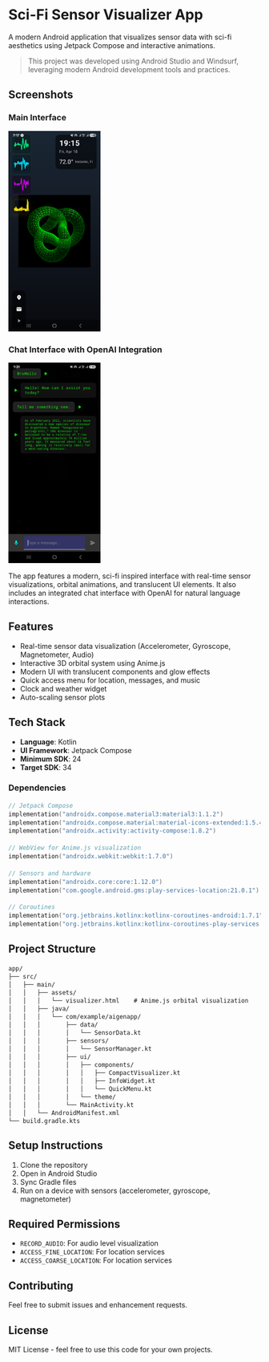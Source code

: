 # Sci-Fi Sensor Visualizer App

A modern Android application that visualizes sensor data with sci-fi aesthetics using Jetpack Compose and interactive animations.

> This project was developed using Android Studio and Windsurf, leveraging modern Android development tools and practices.

## Screenshots

### Main Interface
<img src="img/app_visual.jpg" alt="App Screenshot" style="height: 400px;">

### Chat Interface with OpenAI Integration
<img src="img/app_openai_chat.jpg" alt="Chat Interface" style="height: 400px;">

The app features a modern, sci-fi inspired interface with real-time sensor visualizations, orbital animations, and translucent UI elements. It also includes an integrated chat interface with OpenAI for natural language interactions.

## Features

- Real-time sensor data visualization (Accelerometer, Gyroscope, Magnetometer, Audio)
- Interactive 3D orbital system using Anime.js
- Modern UI with translucent components and glow effects
- Quick access menu for location, messages, and music
- Clock and weather widget
- Auto-scaling sensor plots

## Tech Stack

- **Language**: Kotlin
- **UI Framework**: Jetpack Compose
- **Minimum SDK**: 24
- **Target SDK**: 34

### Dependencies

```kotlin
// Jetpack Compose
implementation("androidx.compose.material3:material3:1.1.2")
implementation("androidx.compose.material:material-icons-extended:1.5.4")
implementation("androidx.activity:activity-compose:1.8.2")

// WebView for Anime.js visualization
implementation("androidx.webkit:webkit:1.7.0")

// Sensors and hardware
implementation("androidx.core:core:1.12.0")
implementation("com.google.android.gms:play-services-location:21.0.1")

// Coroutines
implementation("org.jetbrains.kotlinx:kotlinx-coroutines-android:1.7.1")
implementation("org.jetbrains.kotlinx:kotlinx-coroutines-play-services:1.7.1")
```

## Project Structure

```
app/
├── src/
│   ├── main/
│   │   ├── assets/
│   │   │   └── visualizer.html    # Anime.js orbital visualization
│   │   ├── java/
│   │   │   └── com/example/aigenapp/
│   │   │       ├── data/
│   │   │       │   └── SensorData.kt
│   │   │       ├── sensors/
│   │   │       │   └── SensorManager.kt
│   │   │       ├── ui/
│   │   │       │   ├── components/
│   │   │       │   │   ├── CompactVisualizer.kt
│   │   │       │   │   ├── InfoWidget.kt
│   │   │       │   │   └── QuickMenu.kt
│   │   │       │   └── theme/
│   │   │       └── MainActivity.kt
│   │   └── AndroidManifest.xml
└── build.gradle.kts
```

## Setup Instructions

1. Clone the repository
2. Open in Android Studio
3. Sync Gradle files
4. Run on a device with sensors (accelerometer, gyroscope, magnetometer)

## Required Permissions

- `RECORD_AUDIO`: For audio level visualization
- `ACCESS_FINE_LOCATION`: For location services
- `ACCESS_COARSE_LOCATION`: For location services

## Contributing

Feel free to submit issues and enhancement requests.

## License

MIT License - feel free to use this code for your own projects.
